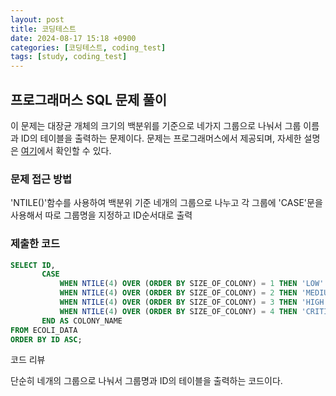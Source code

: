 ```yaml
---
layout: post
title: 코딩테스트
date: 2024-08-17 15:18 +0900
categories: [코딩테스트, coding_test]
tags: [study, coding_test]
---
```


## 프로그래머스 SQL 문제 풀이

이 문제는 대장균 개체의 크기의 백분위를 기준으로 네가지 그룹으로 나눠서 그룹 이름과 ID의 테이블을 출력하는 문제이다. 문제는 프로그래머스에서 제공되며, 자세한 설명은 [여기](https://school.programmers.co.kr/learn/courses/30/lessons/301649)에서 확인할 수 있다.

### 문제 접근 방법

'NTILE()'함수를 사용하여 백분위 기준 네개의 그룹으로 나누고 각 그룹에 'CASE'문을 사용해서 따로 그룹명을 지정하고  ID순서대로 출력

### 제출한 코드

```sql
SELECT ID, 
       CASE 
           WHEN NTILE(4) OVER (ORDER BY SIZE_OF_COLONY) = 1 THEN 'LOW'
           WHEN NTILE(4) OVER (ORDER BY SIZE_OF_COLONY) = 2 THEN 'MEDIUM'
           WHEN NTILE(4) OVER (ORDER BY SIZE_OF_COLONY) = 3 THEN 'HIGH'
           WHEN NTILE(4) OVER (ORDER BY SIZE_OF_COLONY) = 4 THEN 'CRITICAL'
       END AS COLONY_NAME
FROM ECOLI_DATA 
ORDER BY ID ASC;
```

코드 리뷰

단순히 네개의 그룹으로 나눠서 그룹명과 ID의 테이블을 출력하는 코드이다.